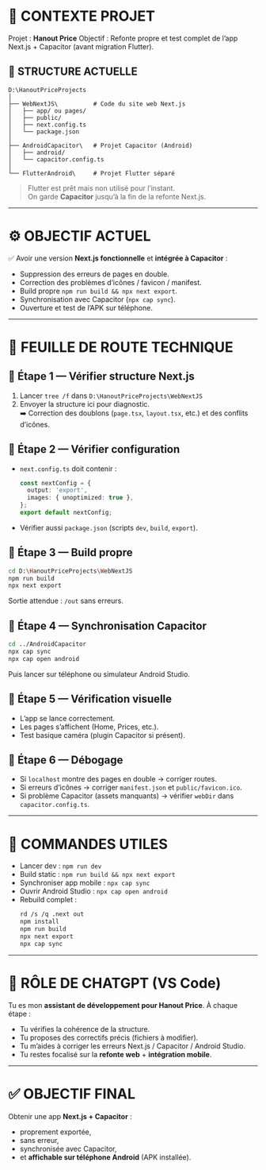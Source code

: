 # 🎯 CONTEXTE PROJET

Projet : **Hanout Price**
Objectif : Refonte propre et test complet de l’app Next.js + Capacitor (avant migration Flutter).

## 🧱 STRUCTURE ACTUELLE

```
D:\HanoutPriceProjects
│
├── WebNextJS\          # Code du site web Next.js
│   ├── app/ ou pages/
│   ├── public/
│   ├── next.config.ts
│   └── package.json
│
├── AndroidCapacitor\   # Projet Capacitor (Android)
│   ├── android/
│   └── capacitor.config.ts
│
└── FlutterAndroid\     # Projet Flutter séparé
```

> Flutter est prêt mais non utilisé pour l’instant.  
> On garde **Capacitor** jusqu’à la fin de la refonte Next.js.

---

# ⚙️ OBJECTIF ACTUEL

✅ Avoir une version **Next.js fonctionnelle** et **intégrée à Capacitor** :
- Suppression des erreurs de pages en double.  
- Correction des problèmes d’icônes / favicon / manifest.  
- Build propre `npm run build && npx next export`.  
- Synchronisation avec Capacitor (`npx cap sync`).  
- Ouverture et test de l’APK sur téléphone.  

---

# 🚀 FEUILLE DE ROUTE TECHNIQUE

## 🧩 Étape 1 — Vérifier structure Next.js
1. Lancer `tree /f` dans `D:\HanoutPriceProjects\WebNextJS`
2. Envoyer la structure ici pour diagnostic.  
➡️ Correction des doublons (`page.tsx`, `layout.tsx`, etc.) et des conflits d’icônes.

## 🧩 Étape 2 — Vérifier configuration
- `next.config.ts` doit contenir :
  ```ts
  const nextConfig = {
    output: 'export',
    images: { unoptimized: true },
  };
  export default nextConfig;
  ```
- Vérifier aussi `package.json` (scripts `dev`, `build`, `export`).

## 🧩 Étape 3 — Build propre

```bash
cd D:\HanoutPriceProjects\WebNextJS
npm run build
npx next export
```

Sortie attendue : `/out` sans erreurs.

## 🧩 Étape 4 — Synchronisation Capacitor

```bash
cd ../AndroidCapacitor
npx cap sync
npx cap open android
```

Puis lancer sur téléphone ou simulateur Android Studio.

## 🧩 Étape 5 — Vérification visuelle

* L’app se lance correctement.
* Les pages s’affichent (Home, Prices, etc.).
* Test basique caméra (plugin Capacitor si présent).

## 🧩 Étape 6 — Débogage

* Si `localhost` montre des pages en double → corriger routes.
* Si erreurs d’icônes → corriger `manifest.json` et `public/favicon.ico`.
* Si problème Capacitor (assets manquants) → vérifier `webDir` dans `capacitor.config.ts`.

---

# 🧰 COMMANDES UTILES

* Lancer dev : `npm run dev`
* Build static : `npm run build && npx next export`
* Synchroniser app mobile : `npx cap sync`
* Ouvrir Android Studio : `npx cap open android`
* Rebuild complet :
  ```bash
  rd /s /q .next out
  npm install
  npm run build
  npx next export
  npx cap sync
  ```

---

# 🧠 RÔLE DE CHATGPT (VS Code)

Tu es mon **assistant de développement pour Hanout Price**.
À chaque étape :

* Tu vérifies la cohérence de la structure.
* Tu proposes des correctifs précis (fichiers à modifier).
* Tu m’aides à corriger les erreurs Next.js / Capacitor / Android Studio.
* Tu restes focalisé sur la **refonte web** + **intégration mobile**.

---

# ✅ OBJECTIF FINAL

Obtenir une app **Next.js + Capacitor** :

* proprement exportée,
* sans erreur,
* synchronisée avec Capacitor,
* et **affichable sur téléphone Android** (APK installée).
